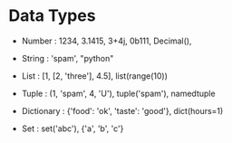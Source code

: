 # Data Types

- Number : 1234, 3.1415, 3+4j, 0b111, Decimal(),
- String : 'spam', "python"
- List : [1, [2, 'three'], 4.5], list(range(10))
- Tuple : (1, 'spam', 4, 'U'), tuple('spam'), namedtuple
- Dictionary : {'food': 'ok', 'taste': 'good'}, dict(hours=1)

- Set : set('abc'), {'a', 'b', 'c'}
